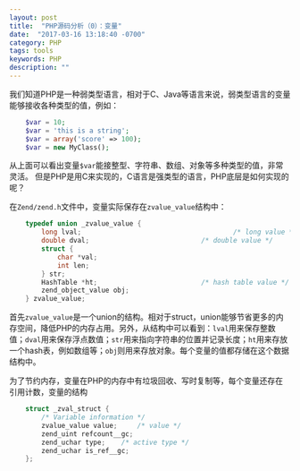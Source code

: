 ```yaml
---
layout: post
title:  "PHP源码分析（0）：变量"
date:  "2017-03-16 13:18:40 -0700"
category: PHP
tags: tools
keywords: PHP
description: ""
---  
```


我们知道PHP是一种弱类型语言，相对于C、Java等语言来说，弱类型语言的变量能够接收各种类型的值，例如：  
``` php  
	$var = 10;
	$var = 'this is a string';
	$var = array('score' => 100);
	$var = new MyClass();
```  
从上面可以看出变量`$var`能接整型、字符串、数组、对象等多种类型的值，非常灵活。
但是PHP是用C来实现的，C语言是强类型的语言，PHP底层是如何实现的呢？  


在`Zend/zend.h`文件中，变量实际保存在`zvalue_value`结构中：  
``` c  
	typedef union _zvalue_value {
		long lval;                                      /* long value */
		double dval;                            /* double value */
		struct {
			char *val;
			int len;
		} str;
		HashTable *ht;                          /* hash table value */
		zend_object_value obj;  
	} zvalue_value;
```  
首先`zvalue_value`是一个union的结构。相对于struct，union能够节省更多的内存空间，降低PHP的内存占用。另外，从结构中可以看到：`lval`用来保存整数值；`dval`用来保存浮点数值；`str`用来指向字符串的位置并记录长度；`ht`用来存放一个hash表，例如数组等；`obj`则用来存放对象。每个变量的值都存储在这个数据结构中。  


为了节约内存，变量在PHP的内存中有垃圾回收、写时复制等，每个变量还存在引用计数，变量的结构  
``` c  
	struct _zval_struct {
		/* Variable information */
		zvalue_value value;     /* value */
		zend_uint refcount__gc;                                                                       
		zend_uchar type;    /* active type */
		zend_uchar is_ref__gc;
	};
```